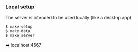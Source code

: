 ### Local setup
The server is intended to be used locally (like a desktop app).

```
$ make setup
$ make data
$ make server
```

:arrow_right: localhost:4567
